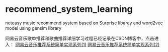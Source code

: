 # recommend_system_learning
neteasy music recommend system based on Surprise libaray and word2vec model using gensim library

网易云音乐歌单推荐和歌曲推荐详细学习过程已经记录在CSDN博客中，点击进入：
[网易云音乐推荐系统简单实现系列(1)](https://blog.csdn.net/Tong_T/article/details/80354512)
[网易云音乐推荐系统简单实现系列(2)](https://blog.csdn.net/Tong_T/article/details/80366407)

